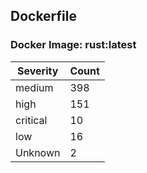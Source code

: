 ## Dockerfile

### Docker Image: rust:latest
| Severity | Count |
|----------|-------|
| medium | 398 |
| high | 151 |
| critical | 10 |
| low | 16 |
| Unknown | 2 |
